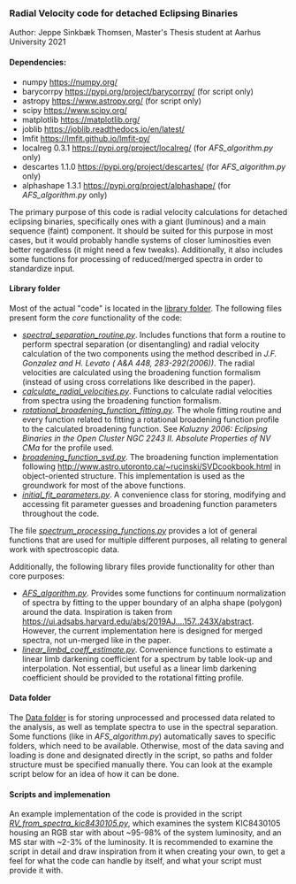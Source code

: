 ### Radial Velocity code for detached Eclipsing Binaries
Author: Jeppe Sinkbæk Thomsen, Master's Thesis student at Aarhus University 2021

#### Dependencies:
 - numpy      https://numpy.org/
 - barycorrpy https://pypi.org/project/barycorrpy/    (for script only)
 - astropy    https://www.astropy.org/   (for script only)
 - scipy      https://www.scipy.org/
 - matplotlib https://matplotlib.org/
 - joblib     https://joblib.readthedocs.io/en/latest/
 - lmfit      https://lmfit.github.io/lmfit-py/
 - localreg 0.3.1 https://pypi.org/project/localreg/   (for *AFS_algorithm.py* only)
 - descartes 1.1.0 https://pypi.org/project/descartes/  (for *AFS_algorithm.py* only)
 - alphashape 1.3.1 https://pypi.org/project/alphashape/ (for *AFS_algorithm.py* only)


The primary purpose of this code is radial velocity calculations for detached eclipsing binaries, specifically ones with a giant (luminous) and a main sequence (faint) component.
It should be suited for this purpose in most cases, but it would probably handle systems of closer luminosities even better regardless (it might need a few tweaks).
Additionally, it also includes some functions for processing of reduced/merged spectra in order to standardize input.

#### Library folder
Most of the actual "code" is located in the [library folder](library/). The following files present form the *core* functionality of the code:
  - [*spectral_separation_routine.py*](library/spectral_separation_routine.py). 
Includes functions that form a routine to perform spectral separation (or disentangling) and radial velocity calculation of the two components using the method described in *J.F. Gonzalez and H. Levato ( A&A 448, 283-292(2006))*.
The radial velocities are calculated using the broadening function formalism (instead of using cross correlations like described in the paper).
  - [*calculate_radial_velocities.py*](library/calculate_radial_velocities.py). Functions to calculate radial velocities from spectra using the broadening function formalism.
  - [*rotational_broadening_function_fitting.py*](library/rotational_broadening_function_fitting.py). The whole fitting routine and every function related to fitting a rotational broadening function profile to the calculated broadening function.
See *Kaluzny 2006: Eclipsing Binaries in the Open Cluster NGC 2243 II. Absolute Properties of NV CMa* for the profile used.
  - [*broadening_function_svd.py*](library/broadening_function_svd.py). The broadening function implementation following <http://www.astro.utoronto.ca/~rucinski/SVDcookbook.html> in object-oriented structure. This implementation is used as the groundwork for most of the above functions.
  - [*initial_fit_parameters.py*](library/initial_fit_parameters.py). A convenience class for storing, modifying and accessing fit parameter guesses and broadening function parameters throughout the code.

The file [*spectrum_processing_functions.py*](library/spectrum_processing_functions.py) provides a lot of general functions that are used for multiple different purposes, all relating to general work with spectroscopic data.

Additionally, the following library files provide functionality for other than core purposes:
  - [*AFS_algorithm.py*](library/AFS_algorithm.py). Provides some functions for continuum normalization of spectra by fitting to the upper boundary of an alpha shape (polygon) around the data.
Inspiration is taken from <https://ui.adsabs.harvard.edu/abs/2019AJ....157..243X/abstract>. However, the current implementation here is designed for merged spectra, not un-merged like in the paper.
  - [*linear_limbd_coeff_estimate.py*](library/linear_limbd_coeff_estimate.py). Convenience functions to estimate a linear limb darkening coefficient for a spectrum by table look-up and interpolation. Not essential, but useful as a linear limb darkening coefficient should be provided to the rotational fitting profile.

#### Data folder
The [Data folder](Data/) is for storing unprocessed and processed data related to the analysis, as well as template spectra to use in the spectral separation. Some functions (like in *AFS_algorithm.py*) automatically saves to specific folders, which need to be available. Otherwise, most of the data saving and loading is done and designated directly in the script, so paths and folder structure must be specified manually there. You can look at the example script below for an idea of how it can be done.

#### Scripts and implemenation
An example implementation of the code is provided in the script [*RV_from_spectra_kic8430105.py*](KIC8430105/RV_from_spectra_kic8430105.py), which examines the system KIC8430105 housing an RGB star with about ~95-98% of the system luminosity, and an MS star with ~2-3% of the luminosity. 
It is recommended to examine the script in detail and draw inspiration from it when creating your own, to get a feel for what the code can handle by itself, and what your script must provide it with.
